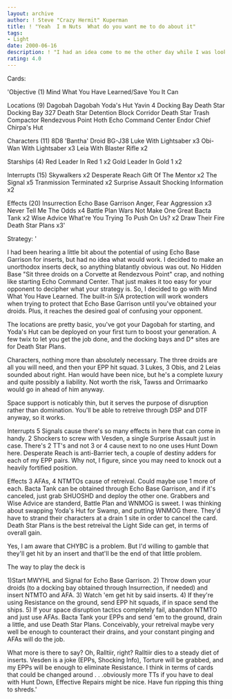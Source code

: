 ```yaml
---
layout: archive
author: ! Steve "Crazy Hermit" Kuperman
title: ! "Yeah  I m Nuts  What do you want me to do about it"
tags:
- Light
date: 2000-06-16
description: ! "I had an idea come to me the other day while I was looking at my 3A cards. This is the manifestation."
rating: 4.0
---
```

Cards: 

'Objective (1)
Mind What You Have Learned/Save You It Can

Locations (9)
Dagobah
Dagobah Yoda's Hut
Yavin 4 Docking Bay
Death Star Docking Bay 327
Death Star Detention Block Corridor
Death Star Trash Compactor
Rendezvous Point
Hoth Echo Command Center
Endor Chief Chirpa's Hut

Characters (11)
8D8
'Bantha' Droid
BG-J38
Luke With Lightsaber x3
Obi-Wan With Lightsaber x3
Leia With Blaster Rifle x2

Starships (4)
Red Leader In Red 1 x2
Gold Leader In Gold 1 x2

Interrupts (15)
Skywalkers x2
Desperate Reach
Gift Of The Mentor x2
The Signal x5
Tranmission Terminated x2
Surprise Assault
Shocking Information x2

Effects (20)
Insurrection
Echo Base Garrison
Anger, Fear Aggression x3
Never Tell Me The Odds x4
Battle Plan
Wars Not Make One Great
Bacta Tank x2
Wise Advice
What're You Trying To Push On Us? x2
Draw Their Fire
Death Star Plans x3'

Strategy: '

I had been hearing a little bit about the potential of using Echo Base Garrison for inserts, but had no idea what would work. I decided to make an unorthodox inserts deck, so anything blatantly obvious was out. No Hidden Base "Sit three droids on a Corvette at Rendezvous Point" crap, and nothing like starting Echo Command Center. That just makes it too easy for your opponent to decipher what your strategy is. So, I decided to go with Mind What You Have Learned. The built-in S/A protection will work wonders when trying to protect that Echo Base Garrison until you've obtained your droids. Plus, it reaches the desired goal of confusing your opponent.

The locations are pretty basic, you've got your Dagobah for starting, and Yoda's Hut can be deployed on your first turn to boost your generation. A few twix to let you get the job done, and the docking bays and D* sites are for Death Star Plans.

Characters, nothing more than absolutely necessary. The three droids are all you will need, and then your EPP hit squad. 3 Lukes, 3 Obis, and 2 Leias sounded about right. Han would have been nice, but he's a complete luxury and quite possibly a liability. Not worth the risk, Tawss and Orrimaarko would go in ahead of him anyway.

Space support is noticably thin, but it serves the purpose of disruption rather than domination. You'll be able to retreive through DSP and DTF anyway, so it works.

Interrupts 5 Signals cause there's so many effects in here that can come in handy. 2 Shockers to screw with Vesden, a single Surprise Assault just in case. There's 2 TT's and not 3 or 4 cause next to no one uses Hunt Down here. Desperate Reach is anti-Barrier tech, a couple of destiny adders for each of my EPP pairs. Why not, I figure, since you may need to knock out a heavily fortified position.

Effects 3 AFAs, 4 NTMTOs cause of retreival. Could maybe use 1 more of each. Bacta Tank can be obtained through Echo Base Garrison, and if it's canceled, just grab SHUOSHD and deploy the other one. Grabbers and Wise Advice are standerd, Battle Plan and WNMOG is sweet. I was thinking about swapping Yoda's Hut for Swamp, and putting WNMOG there. They'd have to strand their characters at a drain 1 site in order to cancel the card. Death Star Plans is the best retreival the Light Side can get, in terms of overall gain.

Yes, I am aware that CHYBC is a problem. But I'd willing to gamble that they'll get hit by an insert and that'll be the end of that little problem.

The way to play the deck is

1)Start MWYHL and Signal for Echo Base Garrison.
2) Throw down your droids (to a docking bay obtained through Insurrection, if needed) and insert NTMTO and AFA.
3) Watch 'em get hit by said inserts.
4) If they're using Resistance on the ground, send EPP hit squads, if in space send the ships.
5) If your space disruption tactics completely fail, abandon NTMTO and just use AFAs. Bacta Tank your EPPs and send 'em to the ground, drain a little, and use Death Star Plans. Conceivably, your retreival maybe very well be enough to counteract their drains, and your constant pinging and AFAs will do the job.

What more is there to say? Oh, Ralltiir, right? Ralltiir dies to a steady diet of inserts. Vesden is a joke (EPPs, Shocking Info), Torture will be grabbed, and my EPPs will be enough to eliminate Resistance. I think in terms of cards that could be changed around . . .obviously more TTs if you have to deal with Hunt Down, Effective Repairs might be nice. Have fun ripping this thing to shreds.'